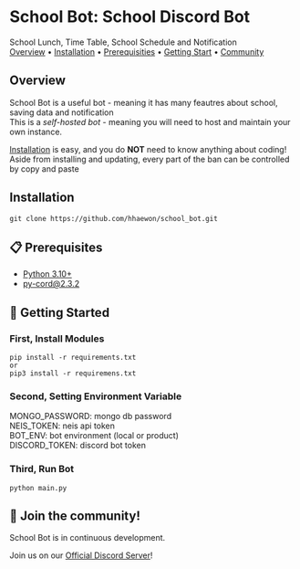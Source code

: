 # School Bot: School Discord Bot

School Lunch, Time Table, School Schedule and Notification  
[Overview](#overview) • [Installation](#installation) • [Prerequisities](#-prerequisites) • [Getting Start](#-getting-started) • [Community](#-join-the-community)

## Overview

School Bot is a useful bot - meaning it has many feautres about school, saving data and notification  
This is a _self-hosted bot_ - meaning you will need to host and maintain your own instance.

[Installation](#installation) is easy, and you do **NOT** need to know anything about coding! Aside from installing and updating, every part of the ban can be controlled by copy and paste

## Installation

```
git clone https://github.com/hhaewon/school_bot.git
```

## 📋 Prerequisites

- [Python 3.10+](https://www.python.org/downloads/)
- [py-cord@2.3.2](https://pypi.org/project/py-cord/2.3.2/)

## 📝 Getting Started

### First, Install Modules

```
pip install -r requirements.txt
or
pip3 install -r requiremens.txt
```

### Second, Setting Environment Variable

MONGO_PASSWORD: mongo db password  
NEIS_TOKEN: neis api token  
BOT_ENV: bot environment (local or product)  
DISCORD_TOKEN: discord bot token

### Third, Run Bot

```
python main.py
```

## 📝 Join the community!

School Bot is in continuous development.

Join us on our [Official Discord Server](https://discord.gg/vGx5kmykhr)!

